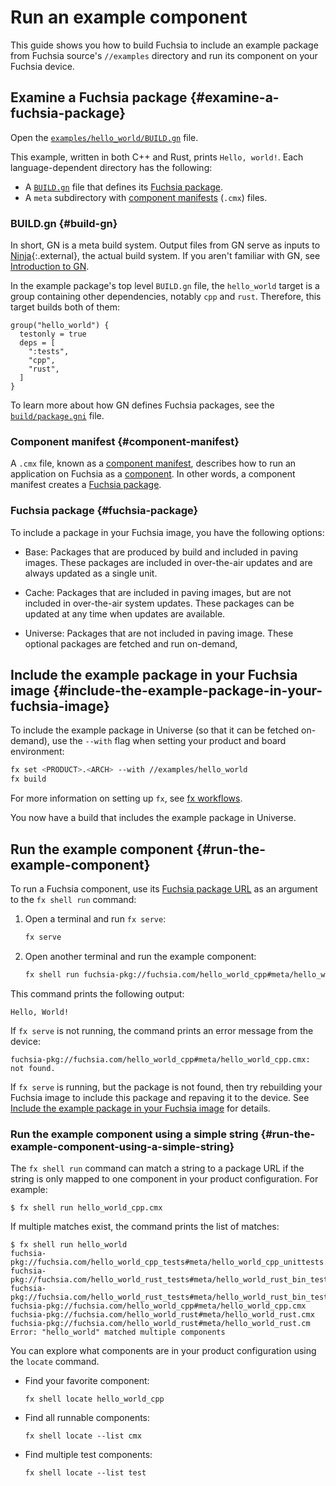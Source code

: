 
# Run an example component

This guide shows you how to build Fuchsia to include an example package
from Fuchsia source's `//examples` directory and run its component
on your Fuchsia device.

## Examine a Fuchsia package {#examine-a-fuchsia-package}

Open the [`examples/hello_world/BUILD.gn`](/examples/hello_world/BUILD.gn) file.

This example, written in both C++ and Rust, prints `Hello, world!`. Each
language-dependent directory has the following:

*  A [`BUILD.gn`](#build-gn) file that defines its [Fuchsia package](#fuchsia-package).
*  A `meta` subdirectory with [component manifests](#component-manifest) (`.cmx`) files.

### BUILD.gn {#build-gn}

In short, GN is a meta build system. Output files from GN serve as inputs to
[Ninja](https://ninja-build.org/){:.external}, the actual build system.
If you aren't familiar with GN, see
[Introduction to GN](/docs/concepts/build_system/intro.md).

In the example package's top level `BUILD.gn` file,
the `hello_world` target is a group containing other dependencies,
notably `cpp` and `rust`. Therefore, this target builds both of them:

```uglyprint
group("hello_world") {
  testonly = true
  deps = [
    ":tests",
    "cpp",
    "rust",
  ]
}
```

To learn more about how GN defines Fuchsia packages,
see the [`build/package.gni`](/build/package.gni) file.

### Component manifest {#component-manifest}

A `.cmx` file, known as a
[component manifest](/docs/glossary.md#component-manifest), describes how to run
an application on Fuchsia as a [component](/docs/glossary.md#component). In
other words, a component manifest creates a [Fuchsia package](/docs/glossary.md#fuchsia-package).

### Fuchsia package {#fuchsia-package}

To include a package in your Fuchsia image, you have the following options:

*   Base: Packages that are produced by build and included in paving images.
    These packages are included in over-the-air updates and are always updated as a
    single unit.

*   Cache: Packages that are included in paving images, but are not included in
    over-the-air system updates. These packages can be updated at any time
    when updates are available.

*   Universe: Packages that are not included in paving image. These
    optional packages are fetched and run on-demand,


## Include the example package in your Fuchsia image {#include-the-example-package-in-your-fuchsia-image}

To include the example package in Universe (so that it can be fetched on-demand),
use the `--with` flag when setting your product and board environment:

```sh
fx set <PRODUCT>.<ARCH> --with //examples/hello_world
fx build
```

For more information on setting up `fx`, see [fx workflows](/docs/development/build/fx.md).

You now have a build that includes the example package in Universe.

## Run the example component {#run-the-example-component}

To run a Fuchsia component, use its
[Fuchsia package URL](/docs/glossary.md#fuchsia-pkg-url) as an argument
to the `fx shell run` command:

1.  Open a terminal and run `fx serve`:

    ```sh
    fx serve
    ```

1.  Open another terminal and run the example component:

    ```sh
    fx shell run fuchsia-pkg://fuchsia.com/hello_world_cpp#meta/hello_world_cpp.cmx
    ```

This command prints the following output:

```uglyprint
Hello, World!
```

If `fx serve` is not running, the command prints an error message from
the device:

```uglyprint
fuchsia-pkg://fuchsia.com/hello_world_cpp#meta/hello_world_cpp.cmx: not found.
```

If `fx serve` is running, but the package is not found,
then try rebuilding your Fuchsia image to include this package
and repaving it to the device. See
[Include the example package in your Fuchsia image](#include-the-example-package-in-your-fuchsia-image)
for details.

### Run the example component using a simple string {#run-the-example-component-using-a-simple-string}

The `fx shell run` command can match a string to a package URL
if the string is only mapped to one component
in your product configuration. For example:

```uglyprint
$ fx shell run hello_world_cpp.cmx
```

If multiple matches exist, the command prints the list of matches:

```uglyprint
$ fx shell run hello_world
fuchsia-pkg://fuchsia.com/hello_world_cpp_tests#meta/hello_world_cpp_unittests.cmx
fuchsia-pkg://fuchsia.com/hello_world_rust_tests#meta/hello_world_rust_bin_test.cm
fuchsia-pkg://fuchsia.com/hello_world_rust_tests#meta/hello_world_rust_bin_test.cmx
fuchsia-pkg://fuchsia.com/hello_world_cpp#meta/hello_world_cpp.cmx
fuchsia-pkg://fuchsia.com/hello_world_rust#meta/hello_world_rust.cmx
fuchsia-pkg://fuchsia.com/hello_world_rust#meta/hello_world_rust.cm
Error: "hello_world" matched multiple components
```

You can explore what components are in your product configuration using the
`locate` command.

*   Find your favorite component:

    ```
    fx shell locate hello_world_cpp
    ```

*   Find all runnable components:

    ```
    fx shell locate --list cmx
    ```

*   Find multiple test components:

    ```
    fx shell locate --list test
    ```
